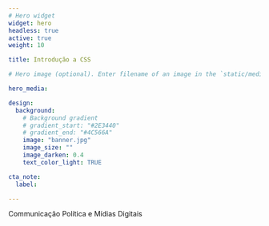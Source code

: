 ```yaml
---
# Hero widget
widget: hero
headless: true
active: true
weight: 10

title: Introdução a CSS

# Hero image (optional). Enter filename of an image in the `static/media/` folder.

hero_media: 

design:
  background:
    # Background gradient
    # gradient_start: "#2E3440"
    # gradient_end: "#4C566A"
    image: "banner.jpg"
    image_size: ""
    image_darken: 0.4
    text_color_light: TRUE

cta_note:
  label: 

---
```


Communicação Política e Mídias Digitais

<br>
<br>
